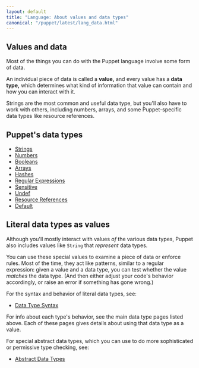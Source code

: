 ```yaml
---
layout: default
title: "Language: About values and data types"
canonical: "/puppet/latest/lang_data.html"
---
```





## Values and data

Most of the things you can do with the Puppet language involve some form of data.

An individual piece of data is called a **value,** and every value has a **data type,** which determines what kind of information that value can contain and how you can interact with it.

Strings are the most common and useful data type, but you'll also have to work with others, including numbers, arrays, and some Puppet-specific data types like resource references.


## Puppet's data types

* [Strings](./lang_data_string.html)
* [Numbers](./lang_data_number.html)
* [Booleans](./lang_data_boolean.html)
* [Arrays](./lang_data_array.html)
* [Hashes](./lang_data_hash.html)
* [Regular Expressions](./lang_data_regexp.html)
* [Sensitive](./lang_data_sensitive.html)
* [Undef](./lang_data_undef.html)
* [Resource References](./lang_data_resource_reference.html)
* [Default](./lang_data_default.html)

## Literal data types as values

Although you'll mostly interact with values _of_ the various data types, Puppet also includes values like `String` that _represent_ data types.

You can use these special values to examine a piece of data or enforce rules. Most of the time, they act like patterns, similar to a regular expression: given a value and a data type, you can test whether the value _matches_ the data type. (And then either adjust your code's behavior accordingly, or raise an error if something has gone wrong.)

For the syntax and behavior of literal data types, see:

* [Data Type Syntax](./lang_data_type.html)

For info about each type's behavior, see the main data type pages listed above. Each of these pages gives details about using that data type as a value.

For special abstract data types, which you can use to do more sophisticated or permissive type checking, see:

* [Abstract Data Types](./lang_data_abstract.html)

